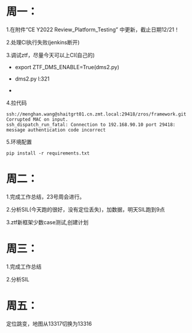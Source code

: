 # 周一：

1.在附件“CE Y2022 Review_Platform_Testing” 中更新，截止日期12/21！

2.处理CI执行失败(jenkins断开)

3.调试ztf，尽量今天可以上CI(自己的)

- export ZTF_DMS_ENABLE=True(dms2.py)

- dms2.py l:321
- 

4.拉代码

```
ssh://menghan.wang@shaitgrt01.cn.zmt.local:29418/zros/framework.git
Corrupted MAC on input.
ssh_dispatch_run_fatal: Connection to 192.168.90.10 port 29418: message authentication code incorrect
```

5.环境配置

```
pip install -r requirements.txt
```

# 周二：

1.完成工作总结，23号周会进行。

2.分析SIL(今天跑的很好，没有定位丢失)，加数据，明天SIL跑到9点

3.ztf新框架少数case测试,创建计划



# 周三：

1.完成工作总结

2.分析SIL

# 周五：

定位跳变，地图从13317切换为13316
